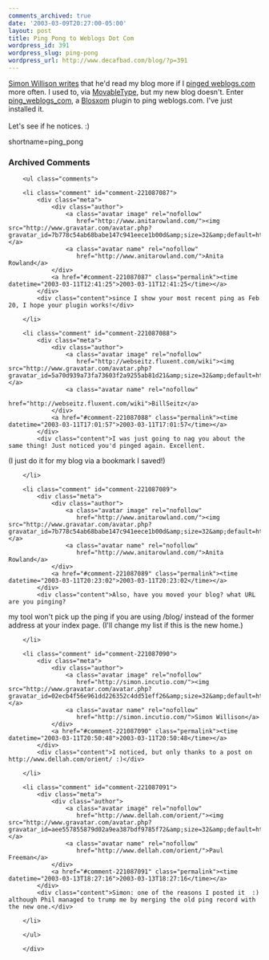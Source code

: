 ```yaml
---
comments_archived: true
date: '2003-03-09T20:27:00-05:00'
layout: post
title: Ping Pong to Weblogs Dot Com
wordpress_id: 391
wordpress_slug: ping-pong
wordpress_url: http://www.decafbad.com/blog/?p=391
---
```

<a href="http://simon.incutio.com/archive/2003/03/09/aPleaForPings" target="_top">Simon Willison writes</a>
that he'd read my blog more if I
<a href="http://newhome.weblogs.com/faq#howCanMyWeblogParticipateInWeblogscom" target="_top">pinged weblogs.com</a>
more often.  I used to, via <a href="http://www.decafbad.com/twiki/bin/view/Main/MovableType">MovableType</a>, but my new blog doesn't.  Enter
<a href="http://www.raelity.org/apps/blosxom/plugins/notification/ping_weblogs_com.individual" target="_top">ping_weblogs_com</a>,
a <a href="http://www.raelity.org/apps/blosxom/" target="_top">Blosxom</a> plugin to ping weblogs.com.  I've
just installed it.
<br /><br />
Let's see if he notices.  :)
<!--more-->
shortname=ping_pong

<div id="comments" class="comments archived-comments">
            <h3>Archived Comments</h3>
            
        <ul class="comments">
            
        <li class="comment" id="comment-221087087">
            <div class="meta">
                <div class="author">
                    <a class="avatar image" rel="nofollow" 
                       href="http://www.anitarowland.com/"><img src="http://www.gravatar.com/avatar.php?gravatar_id=7b778c54ab68babe147c941eece1b00d&amp;size=32&amp;default=http://mediacdn.disqus.com/1320279820/images/noavatar32.png"/></a>
                    <a class="avatar name" rel="nofollow" 
                       href="http://www.anitarowland.com/">Anita Rowland</a>
                </div>
                <a href="#comment-221087087" class="permalink"><time datetime="2003-03-11T12:41:25">2003-03-11T12:41:25</time></a>
            </div>
            <div class="content">since I show your most recent ping as Feb 20, I hope your plugin works!</div>
            
        </li>
    
        <li class="comment" id="comment-221087088">
            <div class="meta">
                <div class="author">
                    <a class="avatar image" rel="nofollow" 
                       href="http://webseitz.fluxent.com/wiki"><img src="http://www.gravatar.com/avatar.php?gravatar_id=5a70d939a73fa73603f2a9255ab81d21&amp;size=32&amp;default=http://mediacdn.disqus.com/1320279820/images/noavatar32.png"/></a>
                    <a class="avatar name" rel="nofollow" 
                       href="http://webseitz.fluxent.com/wiki">BillSeitz</a>
                </div>
                <a href="#comment-221087088" class="permalink"><time datetime="2003-03-11T17:01:57">2003-03-11T17:01:57</time></a>
            </div>
            <div class="content">I was just going to nag you about the same thing! Just noticed you'd pinged again. Excellent.

(I just do it for my blog via a bookmark I saved!)</div>
            
        </li>
    
        <li class="comment" id="comment-221087089">
            <div class="meta">
                <div class="author">
                    <a class="avatar image" rel="nofollow" 
                       href="http://www.anitarowland.com/"><img src="http://www.gravatar.com/avatar.php?gravatar_id=7b778c54ab68babe147c941eece1b00d&amp;size=32&amp;default=http://mediacdn.disqus.com/1320279820/images/noavatar32.png"/></a>
                    <a class="avatar name" rel="nofollow" 
                       href="http://www.anitarowland.com/">Anita Rowland</a>
                </div>
                <a href="#comment-221087089" class="permalink"><time datetime="2003-03-11T20:23:02">2003-03-11T20:23:02</time></a>
            </div>
            <div class="content">Also, have you moved your blog? what URL are you pinging? 
my tool won't pick up the ping if you are using /blog/ instead of the former address at your index page. (I'll change my list if this is the new home.)</div>
            
        </li>
    
        <li class="comment" id="comment-221087090">
            <div class="meta">
                <div class="author">
                    <a class="avatar image" rel="nofollow" 
                       href="http://simon.incutio.com/"><img src="http://www.gravatar.com/avatar.php?gravatar_id=02ecb4f56e961dd226352c4dd51eff26&amp;size=32&amp;default=http://mediacdn.disqus.com/1320279820/images/noavatar32.png"/></a>
                    <a class="avatar name" rel="nofollow" 
                       href="http://simon.incutio.com/">Simon Willison</a>
                </div>
                <a href="#comment-221087090" class="permalink"><time datetime="2003-03-11T20:50:48">2003-03-11T20:50:48</time></a>
            </div>
            <div class="content">I noticed, but only thanks to a post on http://www.dellah.com/orient/ :)</div>
            
        </li>
    
        <li class="comment" id="comment-221087091">
            <div class="meta">
                <div class="author">
                    <a class="avatar image" rel="nofollow" 
                       href="http://www.dellah.com/orient/"><img src="http://www.gravatar.com/avatar.php?gravatar_id=aee557855879d02a9ea387bdf9785f72&amp;size=32&amp;default=http://mediacdn.disqus.com/1320279820/images/noavatar32.png"/></a>
                    <a class="avatar name" rel="nofollow" 
                       href="http://www.dellah.com/orient/">Paul Freeman</a>
                </div>
                <a href="#comment-221087091" class="permalink"><time datetime="2003-03-13T18:27:16">2003-03-13T18:27:16</time></a>
            </div>
            <div class="content">Simon: one of the reasons I posted it  :) although Phil managed to trump me by merging the old ping record with the new one.</div>
            
        </li>
    
        </ul>
    
        </div>
    